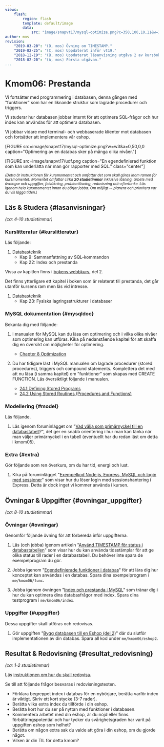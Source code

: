 ```yaml
---
views:
    flash:
        region: flash
        template: default/image
        data:
            src: "image/snapvt17/mysql-optimize.png?c=350,100,10,11&w=1100&h=300&cf&f=grayscale"
author: mos
revision:
    "2019-03-20": "(D, mos) Övning om TIMESTAMP."
    "2019-02-25": "(C, mos) Uppdaterat inför vt19."
    "2018-12-19": "(B, mos) Uppdaterat läsanvisning utgåva 2 av kursbok."
    "2018-02-20": "(A, mos) Första utgåvan."
...
```

Kmom06: Prestanda
====================================

Vi fortsätter med programmering i databasen, denna gången med "funktioner" som har en liknande struktur som lagrade procedurer och triggers.

Vi studerar hur databasen jobbar internt för att optimera SQL-frågor och hur index kan användas för att optimera databasen.

Vi jobbar vidare med terminal- och webbaserade klienter mot databasen och fortsätter att implementera vår eshop.

<!--more-->

[FIGURE src=image/snapvt17/mysql-optimize.png?w=w3&a=0,50,0,0 caption="Optimering av en databas sker på många olika nivåer."]

[FIGURE src=image/snapvt17/udf.png caption="En egendefinierad funktion som kan underlätta när man gör rapporter med SQL." class="center"]

<small><i>(Detta är instruktionen för kursmomentet och omfattar det som skall göras inom ramen för kursmomentet. Momentet omfattar cirka **20 studietimmar** inklusive läsning, arbete med övningar och uppgifter, felsökning, problemlösning, redovisning och eftertanke. Läs igenom hela kursmomentet innan du börjar jobba. Om möjligt -- planera och prioritera var du vill lägga tiden.)</i></small>



Läs &amp; Studera  {#lasanvisningar}
---------------------------------

*(ca: 4-10 studietimmar)*



<!--
### Föreläsningar {#flas}

Titta på följande inspelade föreläsningar.

1. [Databasmodellering - Översätt till relationsmodellen](./../forelasning/oversatt-till-relationsmodellen) ger en översikt till hur du kan översätta en ER-modell från den konceptuella fasen till ett diagram som matchar relationsmodellen (logisk modelleringsfas).

Föreläsning om funktioner.

Föreläsning om index.

Föreläsning om dokumentation av databas.

<!--

Dokumentation av databasen
Kanske till kmom05...

En not om DD i artikeln:
https://dbwebb.se/kunskap/kokbok-for-databasmodellering#dd

# Reverse engineering

* Dokumentera befintlig databas
* Skapa mental bild av databasen
* Testa workbench

# Generera dokumentation

* DD
* Ladok

-->



### Kurslitteratur  {#kurslitteratur}

Läs följande:

1. [Databasteknik](kunskap/boken-databasteknik)
    * Kap 9: Sammanfattning av SQL-kommandon
    * Kap 22: Index och prestanda

Vissa av kapitlen finns i [bokens webbkurs](http://www.databasteknik.se/webbkursen/), del 2.

Det finns ytterligare ett kapitel i boken som är relaterat till prestanda, det går utanför kursens ram men läs vid intresse.

1. [Databasteknik](kunskap/boken-databasteknik)
    * Kap 23: Fysiska lagringsstrukturer i databaser


<!--
Saker vi inte hanterat:

* Kap 13: Säkerhet i databaser
* Normalisering
*
-->


### MySQL dokumentation {#mysqldoc}

Bekanta dig med följande:

1. I manualen för MySQL kan du läsa om optimering och i vilka olika nivåer som optimering kan utföras. Kika på nedanstående kapitel för att skaffa dig en översikt om möjligheter för optimering.
    * [Chapter 8 Optimization](https://dev.mysql.com/doc/refman/8.0/en/optimization.html)


1. Du har tidigare läst i MySQL manualen om lagrade procedurer (stored procedures), triggers och compound statements. Komplettera det med att nu läsa (i samma kapitel) om "funktioner" som skapas med CREATE FUNCTION. Läs översiktligt följande i manualen.
    * [24.1 Defining Stored Programs](https://dev.mysql.com/doc/refman/8.0/en/stored-programs-defining.html)
    * [24.2 Using Stored Routines (Procedures and Functions)](https://dev.mysql.com/doc/refman/8.0/en/stored-routines.html)



### Modellering {#model}

Läs följande.

1. Läs igenom foruminlägget om "[Vad välja som primärnyckel till en databastabell](t/6439)?", det ger en snabb orientering i hur man kan tänka när man väljer primärnyckel i en tabell (eventuellt har du redan läst om detta i kmom05).

<!--
Ta bort till 2020, artikeln är flyttad till kmom05.
-->



### Extra  {#extra}

Gör följande som ren överkurs, om du har tid, energi och lust.

1. Kika på foruminlägget "[Exempelkod Node.js, Express, MySQL och login med sessioner](t/7327)" som visar hur du löser login med sessionshantering i Express. Detta är dock inget vi kommer använda i kursen.



Övningar & Uppgifter  {#ovningar_uppgifter}
-------------------------------------------

*(ca: 8-10 studietimmar)*



### Övningar {#ovningar}

Genomför följande övning för att förbereda inför uppgifterna.

1. Läs (och jobba) igenom artikeln "[Använd TIMESTAMP för status i databastabellen](coachen/anvand-timestamp-for-status-i-databastabellen)" som visar hur du kan använda tidsstämplar för att ge olika status till rader i en databastabell. Du behöver inte spara de exempelprogram du gör.

1. Jobba igenom "[Egendefinierade funktioner i databas](kunskap/egen-definierade-funktioner-i-databas)" för att lära dig hur konceptet kan användas i en databas. Spara dina exempelprogram i `me/kmom06/func`.

1. Jobba igenom övningen "[Index och prestanda i MySQL](kunskap/index-och-prestanda-i-mysql)" som tränar dig i hur du kan optimera dina databasfrågor med index. Spara dina testprogram i `me/kmom06/index`.

<!--
1. Artikel om hur man skriver bra SQL frågor på ett optimerat sätt.

1. Inloggning, session, express.

1. Usability with messages on what happens.

1. Faktureringsmotor?

1. Exportera data från webben till csv?

1. Visualisering i tabeller via JavaScript libs.
-->



### Uppgifter {#uppgifter}

Dessa uppgifter skall utföras och redovisas.

1. Gör uppgiften "[Bygg databasen till en Eshop (del 2)](uppgift/bygg-databasen-till-en-eshop-del-2)" där du slutför implementationen av din databas. Spara all kod under `me/kmom06/eshop2`.


<!--
1. Jobba igenom följande del i guiden "[Kom igång med SQL i MySQL (Programmera i databasen)](guide/kom-igang-med-sql-i-mysql/programmera-i-databasen)". Fortsätt spara SQL-koden i filer i katalogen `me/skolan`.

1. Lös uppgiften "[Bygg kursbeställningsverktyg till skolan](uppgift/bygg-bestallningsverktyg-till-skolan)". Spara all kod i katalogen `me/kmom06/bestall`.

-->



<!--
1. Lös (minst) en av följande uppgifter (den första är troligen aningen enklare):
    * Lös uppgiften "[Bygg klienter till en Eshop med CRUD mot lagrade procedurer](uppgift/bygg-klienter-till-en-eshop-med-crud-mot-lagrade-procedurer)". Jobba vidare på föregående uppgift i `me/kmom05/eshop2`. Du skapar CRUD för tabellerna kund och produkt.

    * Lös uppgiften "[Bygg orderhantering till en Eshop](uppgift/bygg-orderhantering-till-en-eshop)". Jobba vidare på föregående uppgift i `me/kmom05/eshop2`. Du skapar CRUD för orderhantering.
-->

<!--
från kmom04, borttagen

1. Gör uppgiften "[Skapa en Eshop med två klienter](uppgift/skapa-eshop-med-tva-klienter)" som bygger vidare på din ER-modell och låter dig skapa databasen tillsammans med en terminalklient och en webbklient. Spara all kod under `me/kmom04/eshop1`. (En liknande uppgift kommer i nästa kursmoment).
-->



Resultat & Redovisning  {#resultat_redovisning}
-----------------------------------------------

*(ca: 1-2 studietimmar)*

Läs [instruktionen om hur du skall redovisa](./../redovisa).

Se till att följande frågor besvaras i redovisningstexten.

* Förklara begreppet index i databas för en nybörjare, berätta varför index är viktigt. Skriv ett kort stycke (3-7 rader).
* Berätta vilka extra index du tillförde i din eshop.
* Berätta kort hur du ser på nyttan med funktioner i databasen.
* Kommentera arbetet med din eshop, är du nöjd eller finns förbättringspotential och hur tycker du svårighetsgraden har varit på uppgiften eshop som helhet?
* Berätta om någon extra sak du valde att göra i din eshop, om du gjorde något.
* Vilken är din TIL för detta kmom?
